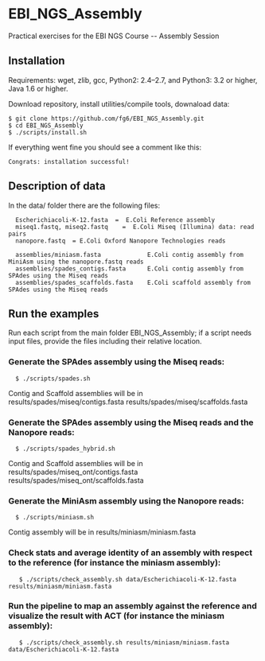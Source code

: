 # EBI_NGS_Assembly
Practical exercises for the EBI NGS Course -- Assembly Session





## Installation
Requirements: wget, zlib, gcc, Python2: 2.4–2.7, and Python3: 3.2 or higher, Java 1.6 or higher.

Download repository, install utilities/compile tools, downaload data: 

    $ git clone https://github.com/fg6/EBI_NGS_Assembly.git
    $ cd EBI_NGS_Assembly
    $ ./scripts/install.sh
  
If everything went fine you should see a comment like this:

    Congrats: installation successful!
  
## Description of data
In the data/ folder there are the following files:

      Escherichiacoli-K-12.fasta  =  E.Coli Reference assembly
      miseq1.fastq, miseq2.fastq	=  E.Coli Miseq (Illumina) data: read pairs
      nanopore.fastq  = E.Coli Oxford Nanopore Technologies reads
      
      assemblies/miniasm.fasta             E.Coli contig assembly from MiniAsm using the nanopore.fastq reads
      assemblies/spades_contigs.fasta      E.Coli contig assembly from SPAdes using the Miseq reads
      assemblies/spades_scaffolds.fasta    E.Coli scaffold assembly from SPAdes using the Miseq reads

## Run the examples
Run each script from the main folder EBI_NGS_Assembly; if a script needs input files, provide the files including  their relative location.

### Generate the SPAdes assembly using the Miseq reads:
      
      $ ./scripts/spades.sh
      
Contig and Scaffold assemblies will be in results/spades/miseq/contigs.fasta results/spades/miseq/scaffolds.fasta
### Generate the SPAdes assembly using the Miseq reads and the Nanopore reads:

      $ ./scripts/spades_hybrid.sh
Contig and Scaffold assemblies will be in results/spades/miseq_ont/contigs.fasta results/spades/miseq_ont/scaffolds.fasta

### Generate the MiniAsm assembly using the Nanopore reads:
      
      $ ./scripts/miniasm.sh
      
Contig assembly will be in results/miniasm/miniasm.fasta

### Check stats and average identity of an assembly with respect to the reference (for instance the miniasm assembly):
    
       $ ./scripts/check_assembly.sh data/Escherichiacoli-K-12.fasta results/miniasm/miniasm.fasta   
       
### Run the pipeline to map an assembly against the reference and visualize the result with ACT (for instance the miniasm assembly):

       $ ./scripts/check_assembly.sh results/miniasm/miniasm.fasta data/Escherichiacoli-K-12.fasta 

